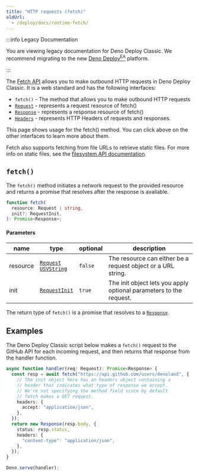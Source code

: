 ```yaml
---
title: "HTTP requests (fetch)"
oldUrl:
  - /deploy/docs/runtime-fetch/
---
```


:::info Legacy Documentation

You are viewing legacy documentation for Deno Deploy Classic. We recommend
migrating to the new
<a href="/deploy/early-access/">Deno Deploy<sup>EA</sup></a> platform.

:::

The [Fetch API](https://developer.mozilla.org/en-US/docs/Web/API/Fetch_API)
allows you to make outbound HTTP requests in Deno Deploy Classic. It is a web
standard and has the following interfaces:

- `fetch()` - The method that allows you to make outbound HTTP requests
- [`Request`](./runtime-request) - represents a request resource of fetch()
- [`Response`](./runtime-response) - represents a response resource of fetch()
- [`Headers`](./runtime-headers) - represents HTTP Headers of requests and
  responses.

This page shows usage for the fetch() method. You can click above on the other
interfaces to learn more about them.

Fetch also supports fetching from file URLs to retrieve static files. For more
info on static files, see the [filesystem API documentation](./runtime-fs).

## `fetch()`

The `fetch()` method initiates a network request to the provided resource and
returns a promise that resolves after the response is available.

```ts
function fetch(
  resource: Request | string,
  init?: RequestInit,
): Promise<Response>;
```

#### Parameters

| name     | type                                                          | optional | description                                                        |
| -------- | ------------------------------------------------------------- | -------- | ------------------------------------------------------------------ |
| resource | [`Request`](./runtime-request) <br/> [`USVString`][usvstring] | `false`  | The resource can either be a request object or a URL string.       |
| init     | [`RequestInit`](./runtime-request#requestinit)                | `true`   | The init object lets you apply optional parameters to the request. |

The return type of `fetch()` is a promise that resolves to a
[`Response`](./runtime-response).

## Examples

The Deno Deploy Classic script below makes a `fetch()` request to the GitHub API
for each incoming request, and then returns that response from the handler
function.

```ts
async function handler(req: Request): Promise<Response> {
  const resp = await fetch("https://api.github.com/users/denoland", {
    // The init object here has an headers object containing a
    // header that indicates what type of response we accept.
    // We're not specifying the method field since by default
    // fetch makes a GET request.
    headers: {
      accept: "application/json",
    },
  });
  return new Response(resp.body, {
    status: resp.status,
    headers: {
      "content-type": "application/json",
    },
  });
}

Deno.serve(handler);
```

[usvstring]: https://developer.mozilla.org/en-US/docs/Web/API/USVString
